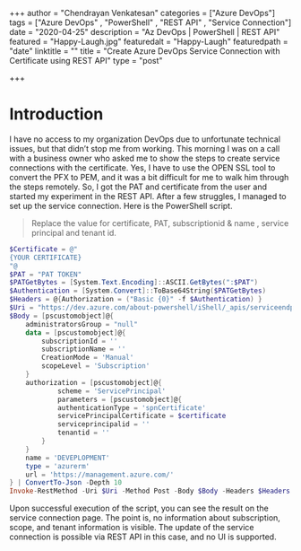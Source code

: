 +++
author = "Chendrayan Venkatesan"
categories = ["Azure DevOps"]
tags = ["Azure DevOps" , "PowerShell" , "REST API" , "Service Connection"]
date = "2020-04-25"
description = "Az DevOps | PowerShell | REST API"
featured = "Happy-Laugh.jpg"
featuredalt = "Happy-Laugh"
featuredpath = "date"
linktitle = ""
title = "Create Azure DevOps Service Connection with Certificate using REST API"
type = "post"

+++

# Introduction

I have no access to my organization DevOps due to unfortunate technical issues, but that didn’t stop me from working. This morning I was on a call with a business owner who asked me to show the steps to create service connections with the certificate.   Yes, I have to use the OPEN SSL tool to convert the PFX to PEM, and it was a bit difficult for me to walk him through the steps remotely. So, I got the PAT and certificate from the user and started my experiment in the REST API. After a few struggles, I managed to set up the service connection. Here is the PowerShell script.

> Replace the value for certificate, PAT, subscriptionid & name , service principal and tenant id.

```PowerShell
$Certificate = @"
{YOUR CERTIFICATE}
"@
$PAT = "PAT TOKEN"
$PATGetBytes = [System.Text.Encoding]::ASCII.GetBytes(":$PAT")
$Authentication = [System.Convert]::ToBase64String($PATGetBytes)
$Headers = @{Authorization = ("Basic {0}" -f $Authentication) }
$Uri = "https://dev.azure.com/about-powershell/iShell/_apis/serviceendpoint/endpoints?api-version=5.1-preview.2"
$Body = [pscustomobject]@{
    administratorsGroup = "null"
    data = [pscustomobject]@{
        subscriptionId = ''
        subscriptionName = ''
        CreationMode = 'Manual'
        scopeLevel = 'Subscription'
    }
    authorization = [pscustomobject]@{
            scheme = 'ServicePrincipal'
            parameters = [pscustomobject]@{
            authenticationType = 'spnCertificate'
            servicePrincipalCertificate = $certificate
            serviceprincipalid = ''
            tenantid = ''
        }
    }
    name = 'DEVEPLOPMENT'
    type = 'azurerm'
    url = 'https://management.azure.com/'
} | ConvertTo-Json -Depth 10
Invoke-RestMethod -Uri $Uri -Method Post -Body $Body -Headers $Headers -ContentType 'application/json'
```
Upon successful execution of the script, you can see the result on the service connection page. The point is, no information about subscription, scope, and tenant information is visible. The update of the service connection is possible via REST API in this case, and no UI is supported. 